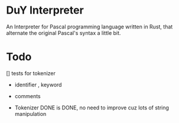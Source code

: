 # DuY Interpreter

An Interpreter for Pascal programming language written in Rust, that alternate the original Pascal's syntax a little bit.

# Todo

[] tests for tokenizer

- identifier , keyword
- comments

- Tokenizer DONE is DONE, no need to improve cuz lots of string manipulation
